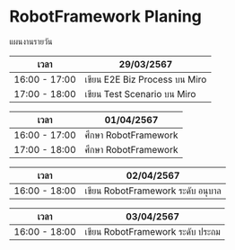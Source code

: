 # RobotFramework Planing

แผนงานรายวัน

| เวลา          |           29/03/2567         |
|---------------|------------------------------|
| 16:00 - 17:00 |เขียน E2E Biz Process บน Miro  |
| 17:00 - 18:00 | เขียน Test Scenario บน Miro   |

| เวลา          |           01/04/2567         |
|---------------|------------------------------|
| 16:00 - 17:00 | ศึกษา RobotFramework          |
| 17:00 - 18:00 | ศึกษา RobotFramework          |

| เวลา          |           02/04/2567         |
|---------------|------------------------------|
| 16:00 - 18:00 |เขียน RobotFramework ระดับ อนุบาล|

| เวลา          |           03/04/2567         |
|---------------|------------------------------|
| 16:00 - 18:00 |เขียน RobotFramework ระดับ ประถม|